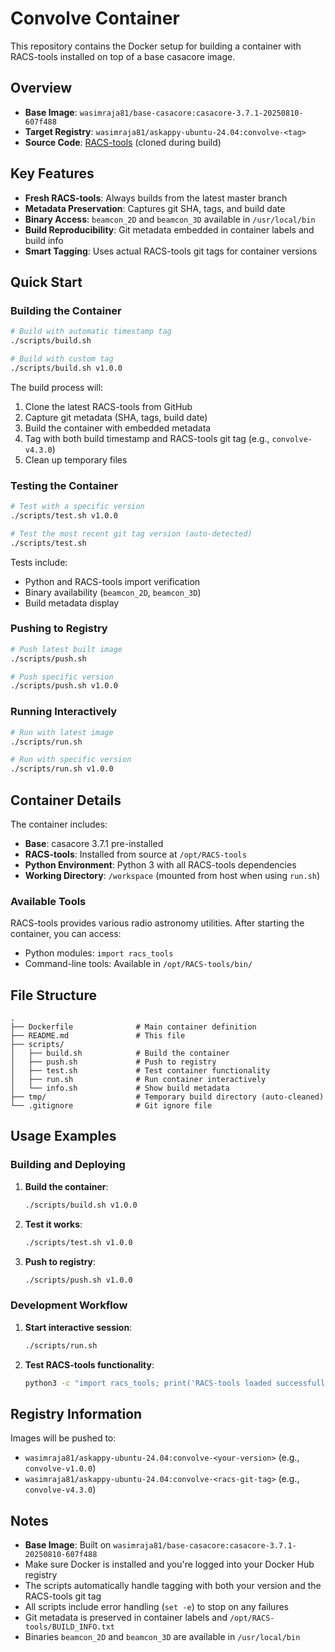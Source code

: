 # Convolve Container

This repository contains the Docker setup for building a container with RACS-tools installed on top of a base casacore image.

## Overview

- **Base Image**: `wasimraja81/base-casacore:casacore-3.7.1-20250810-607f488`
- **Target Registry**: `wasimraja81/askappy-ubuntu-24.04:convolve-<tag>`
- **Source Code**: [RACS-tools](https://github.com/AlecThomson/RACS-tools.git) (cloned during build)

## Key Features

- **Fresh RACS-tools**: Always builds from the latest master branch
- **Metadata Preservation**: Captures git SHA, tags, and build date
- **Binary Access**: `beamcon_2D` and `beamcon_3D` available in `/usr/local/bin`
- **Build Reproducibility**: Git metadata embedded in container labels and build info
- **Smart Tagging**: Uses actual RACS-tools git tags for container versions

## Quick Start

### Building the Container

```bash
# Build with automatic timestamp tag
./scripts/build.sh

# Build with custom tag  
./scripts/build.sh v1.0.0
```

The build process will:
1. Clone the latest RACS-tools from GitHub
2. Capture git metadata (SHA, tags, build date)
3. Build the container with embedded metadata
4. Tag with both build timestamp and RACS-tools git tag (e.g., `convolve-v4.3.0`)
5. Clean up temporary files

### Testing the Container

```bash
# Test with a specific version
./scripts/test.sh v1.0.0

# Test the most recent git tag version (auto-detected)
./scripts/test.sh
```

Tests include:
- Python and RACS-tools import verification
- Binary availability (`beamcon_2D`, `beamcon_3D`)
- Build metadata display

### Pushing to Registry

```bash
# Push latest built image
./scripts/push.sh

# Push specific version
./scripts/push.sh v1.0.0
```

### Running Interactively

```bash
# Run with latest image
./scripts/run.sh

# Run with specific version
./scripts/run.sh v1.0.0
```

## Container Details

The container includes:

- **Base**: casacore 3.7.1 pre-installed
- **RACS-tools**: Installed from source at `/opt/RACS-tools`
- **Python Environment**: Python 3 with all RACS-tools dependencies
- **Working Directory**: `/workspace` (mounted from host when using `run.sh`)

### Available Tools

RACS-tools provides various radio astronomy utilities. After starting the container, you can access:

- Python modules: `import racs_tools`
- Command-line tools: Available in `/opt/RACS-tools/bin/`

## File Structure

```
.
├── Dockerfile              # Main container definition
├── README.md               # This file
├── scripts/
│   ├── build.sh            # Build the container
│   ├── push.sh             # Push to registry  
│   ├── test.sh             # Test container functionality
│   ├── run.sh              # Run container interactively
│   └── info.sh             # Show build metadata
├── tmp/                    # Temporary build directory (auto-cleaned)
└── .gitignore              # Git ignore file
```

## Usage Examples

### Building and Deploying

1. **Build the container**:
   ```bash
   ./scripts/build.sh v1.0.0
   ```

2. **Test it works**:
   ```bash
   ./scripts/test.sh v1.0.0
   ```

3. **Push to registry**:
   ```bash
   ./scripts/push.sh v1.0.0
   ```

### Development Workflow

1. **Start interactive session**:
   ```bash
   ./scripts/run.sh
   ```

2. **Test RACS-tools functionality**:
   ```bash
   python3 -c "import racs_tools; print('RACS-tools loaded successfully')"
   ```

## Registry Information

Images will be pushed to:
- `wasimraja81/askappy-ubuntu-24.04:convolve-<your-version>` (e.g., `convolve-v1.0.0`)
- `wasimraja81/askappy-ubuntu-24.04:convolve-<racs-git-tag>` (e.g., `convolve-v4.3.0`)

## Notes

- **Base Image**: Built on `wasimraja81/base-casacore:casacore-3.7.1-20250810-607f488`
- Make sure Docker is installed and you're logged into your Docker Hub registry
- The scripts automatically handle tagging with both your version and the RACS-tools git tag
- All scripts include error handling (`set -e`) to stop on any failures
- Git metadata is preserved in container labels and `/opt/RACS-tools/BUILD_INFO.txt`
- Binaries `beamcon_2D` and `beamcon_3D` are available in `/usr/local/bin`
